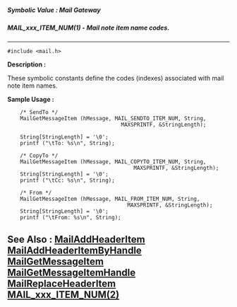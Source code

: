 ##### Symbolic Value : Mail Gateway
##### MAIL_xxx_ITEM_NUM(1) - Mail note item name codes.
---
```
#include <mail.h>
```
**Description :**

These symbolic constants define the codes (indexes) associated with mail note 
item names.

**Sample Usage :**
```
    /* SendTo */
    MailGetMessageItem (hMessage, MAIL_SENDTO_ITEM_NUM, String, 
                                    MAXSPRINTF, &StringLength);

    String[StringLength] = '\0';
    printf ("\tTo: %s\n", String);

    /* CopyTo */
    MailGetMessageItem (hMessage, MAIL_COPYTO_ITEM_NUM, String, 
                                        MAXSPRINTF, &StringLength);
    String[StringLength] = '\0';
    printf ("\tCc: %s\n", String);

    /* From */
    MailGetMessageItem (hMessage, MAIL_FROM_ITEM_NUM, String, 
                                      MAXSPRINTF, &StringLength);
    String[StringLength] = '\0';
    printf ("\tFrom: %s\n", String);
```
**See Also :**
[MailAddHeaderItem](/reference/Func/MailAddHeaderItem)
[MailAddHeaderItemByHandle](/reference/Func/MailAddHeaderItemByHandle)
[MailGetMessageItem](/reference/Func/MailGetMessageItem)
[MailGetMessageItemHandle](/reference/Func/MailGetMessageItemHandle)
[MailReplaceHeaderItem](/reference/Func/MailReplaceHeaderItem)
[MAIL_xxx_ITEM_NUM(2)](/reference/Symb/MAIL_xxx_ITEM_NUM(2))
---
